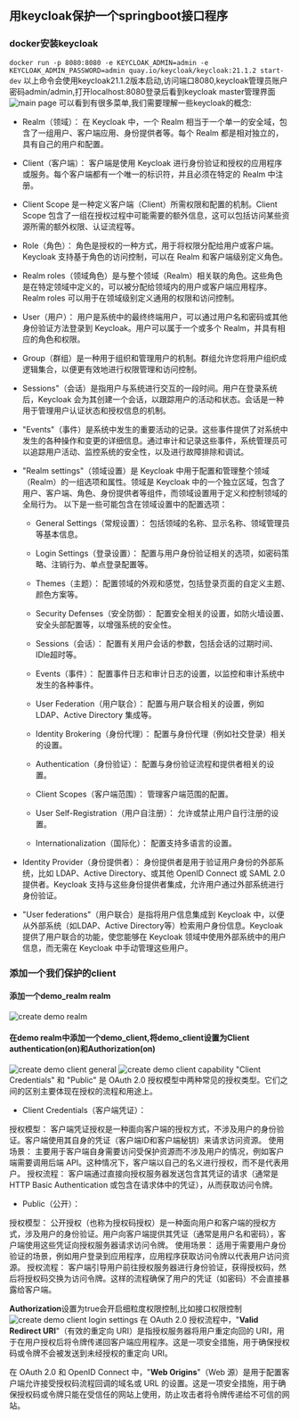 ## 用keycloak保护一个springboot接口程序
### docker安装keycloak
`docker run -p 8080:8080 -e KEYCLOAK_ADMIN=admin -e KEYCLOAK_ADMIN_PASSWORD=admin quay.io/keycloak/keycloak:21.1.2 start-dev`
以上命令会使用keycloak21.1.2版本启动,访问端口8080,keycloak管理员账户密码admin/admin,打开localhost:8080登录后看到keycloak master管理界面
![main page](./images/main_page.png)
可以看到有很多菜单,我们需要理解一些keycloak的概念:

- Realm（领域）： 在 Keycloak 中，一个 Realm 相当于一个单一的安全域，包含了一组用户、客户端应用、身份提供者等。每个 Realm 都是相对独立的，具有自己的用户和配置。

- Client（客户端）： 客户端是使用 Keycloak 进行身份验证和授权的应用程序或服务。每个客户端都有一个唯一的标识符，并且必须在特定的 Realm 中注册。

- Client Scope 是一种定义客户端（Client）所需权限和配置的机制。Client Scope 包含了一组在授权过程中可能需要的额外信息，这可以包括访问某些资源所需的额外权限、认证流程等。

- Role（角色）： 角色是授权的一种方式，用于将权限分配给用户或客户端。Keycloak 支持基于角色的访问控制，可以在 Realm 和客户端级别定义角色。

- Realm roles（领域角色）是与整个领域（Realm）相关联的角色。这些角色是在特定领域中定义的，可以被分配给领域内的用户或客户端应用程序。Realm roles 可以用于在领域级别定义通用的权限和访问控制。

- User（用户）： 用户是系统中的最终终端用户，可以通过用户名和密码或其他身份验证方法登录到 Keycloak。用户可以属于一个或多个 Realm，并具有相应的角色和权限。

- Group（群组）是一种用于组织和管理用户的机制。群组允许您将用户组织成逻辑集合，以便更有效地进行权限管理和访问控制。

- Sessions"（会话）是指用户与系统进行交互的一段时间。用户在登录系统后，Keycloak 会为其创建一个会话，以跟踪用户的活动和状态。会话是一种用于管理用户认证状态和授权信息的机制。

- "Events"（事件）是系统中发生的重要活动的记录。这些事件提供了对系统中发生的各种操作和变更的详细信息。通过审计和记录这些事件，系统管理员可以追踪用户活动、监控系统的安全性，以及进行故障排除和调试。
-  "Realm settings"（领域设置）是 Keycloak 中用于配置和管理整个领域（Realm）的一组选项和属性。领域是 Keycloak 
   中的一个独立区域，包含了用户、客户端、角色、身份提供者等组件，而领域设置用于定义和控制领域的全局行为。
   以下是一些可能包含在领域设置中的配置选项：

    - General Settings（常规设置）： 包括领域的名称、显示名称、领域管理员等基本信息。

   - Login Settings（登录设置）： 配置与用户身份验证相关的选项，如密码策略、注销行为、单点登录配置等。

   - Themes（主题）： 配置领域的外观和感觉，包括登录页面的自定义主题、颜色方案等。

   - Security Defenses（安全防御）： 配置安全相关的设置，如防火墙设置、安全头部配置等，以增强系统的安全性。

   - Sessions（会话）： 配置有关用户会话的参数，包括会话的过期时间、IDle超时等。

   - Events（事件）： 配置事件日志和审计日志的设置，以监控和审计系统中发生的各种事件。

   - User Federation（用户联合）： 配置与用户联合相关的设置，例如 LDAP、Active Directory 集成等。

   - Identity Brokering（身份代理）： 配置与身份代理（例如社交登录）相关的设置。

   - Authentication（身份验证）： 配置与身份验证流程和提供者相关的设置。

   - Client Scopes（客户端范围）： 管理客户端范围的配置。

   - User Self-Registration（用户自注册）： 允许或禁止用户自行注册的设置。

   - Internationalization（国际化）： 配置支持多语言的设置。

- Identity Provider（身份提供者）： 身份提供者是用于验证用户身份的外部系统，比如 LDAP、Active Directory、或其他 OpenID Connect 或 SAML 2.0 提供者。Keycloak 
支持与这些身份提供者集成，允许用户通过外部系统进行身份验证。

- "User federations"（用户联合）是指将用户信息集成到 Keycloak 中，以便从外部系统（如LDAP、Active Directory等）检索用户身份信息。Keycloak 提供了用户联合的功能，使您能够在 Keycloak 领域中使用外部系统中的用户信息，而无需在 Keycloak 中手动管理这些用户。

### 添加一个我们保护的client
#### 添加一个demo_realm realm
![create demo realm](./images/create_demo_realm.png)
#### 在demo realm中添加一个demo_client,将demo_client设置为Client authentication(on)和Authorization(on)
![create demo client general](./images/create_demo_client_general.png)
![create demo client capability](./images/create_demo_client_capability.png)
"Client Credentials" 和 "Public" 是 OAuth 2.0 授权模型中两种常见的授权类型。它们之间的区别主要体现在授权的流程和用途上。

- Client Credentials（客户端凭证）：

授权模型： 客户端凭证授权是一种面向客户端的授权方式，不涉及用户的身份验证。客户端使用其自身的凭证（客户端ID和客户端秘钥）来请求访问资源。
使用场景： 主要用于客户端自身需要访问受保护资源而不涉及用户的情况，例如客户端需要调用后端 API。这种情况下，客户端以自己的名义进行授权，而不是代表用户。
授权流程： 客户端通过直接向授权服务器发送包含其凭证的请求（通常是 HTTP Basic Authentication 或包含在请求体中的凭证），从而获取访问令牌。
- Public（公开）：

授权模型： 公开授权（也称为授权码授权）是一种面向用户和客户端的授权方式，涉及用户的身份验证。用户向客户端提供其凭证（通常是用户名和密码），客户端使用这些凭证向授权服务器请求访问令牌。
使用场景： 适用于需要用户身份验证的场景，例如用户登录到应用程序，应用程序获取访问令牌以代表用户访问资源。
授权流程： 客户端引导用户前往授权服务器进行身份验证，获得授权码，然后将授权码交换为访问令牌。这样的流程确保了用户的凭证（如密码）不会直接暴露给客户端。

**Authorization**设置为true会开启细粒度权限控制,比如接口权限控制
![create demo client login settings](./images/create_demo_client_login_settings.png)
在 OAuth 2.0 授权流程中，"**Valid Redirect URI**"（有效的重定向 URI）是指授权服务器将用户重定向回的 
URI，用于在用户授权后将令牌传递回客户端应用程序。这是一项安全措施，用于确保授权码或令牌不会被发送到未经授权的重定向 URI。

在 OAuth 2.0 和 OpenID Connect 中，"**Web Origins**"（Web 源）是用于配置客户端允许接受授权码流程回调的域名或 URL 
的设置。这是一项安全措施，用于确保授权码或令牌只能在受信任的网站上使用，防止攻击者将令牌传递给不可信的网站。